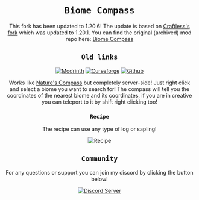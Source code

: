 <div align="center">

# `Biome Compass`

This fork has been updated to 1.20.6!
The update is based on [Craftless's](https://github.com/Craftless) [fork](https://github.com/Craftless) which was updated to 1.20.1. You can find the original (archived) mod repo here: [Biome Compass](https://github.com/Craftless)

## `Old links`
[![Modrinth](https://cdn.jsdelivr.net/npm/@intergrav/devins-badges@2/assets/cozy/available/modrinth_64h.png)](https://modrinth.com/mod/biome-compass/versions)
[![Curseforge](https://cdn.jsdelivr.net/npm/@intergrav/devins-badges@2/assets/cozy/available/curseforge_64h.png)](https://www.curseforge.com/minecraft/mc-mods/biome-compass)
[![Github](https://cdn.jsdelivr.net/npm/@intergrav/devins-badges@2/assets/cozy/available/github_64h.png)](https://github.com/MayaqqDev/biome-compass/)

Works like [Nature's Compass](https://github.com/MattCzyr/NaturesCompass) but completely server-side! Just right click and select a biome you want to search for! The compass will tell you the coordinates of the nearest biome and its coordinates, if you are in creative you can teleport to it by shift right clicking too!

### `Recipe`
The recipe can use any type of log or sapling!

![Recipe](https://raw.githubusercontent.com/MayaqqDev/biome-compass/master/media/biome_compass_craft.png)

## `Community`

For any questions or support you can join my discord by clicking the button below!

[![Discord Server](https://cdn.jsdelivr.net/npm/@intergrav/devins-badges@2/assets/cozy/social/discord-singular_64h.png)](https://discord.gg/w7PpGax9Bq)
</div>
